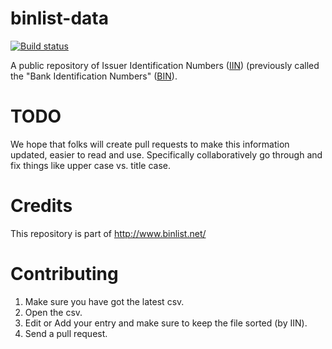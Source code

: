 binlist-data
=========

[![Build status](https://api.travis-ci.org/binlist/binlist-data.svg)][BUILDSTATUS]

A public repository of Issuer Identification Numbers ([IIN][IIN]) (previously
called the "Bank Identification Numbers" ([BIN][BIN]).

TODO
====
We hope that folks will create pull requests to make this information updated,
easier to read and use. Specifically collaboratively go through and fix things
like upper case vs. title case.

Credits
=======
This repository is part of http://www.binlist.net/

Contributing
============
1. Make sure you have got the latest csv.
2. Open the csv.
3. Edit or Add your entry and make sure to keep the file sorted (by IIN).
4. Send a pull request.

[BIN]: http://en.wikipedia.org/wiki/Bank_card_number
[IIN]: http://en.wikipedia.org/wiki/Bank_card_number
[BUILDSTATUS]: https://travis-ci.org/binlist/binlist-data/builds
